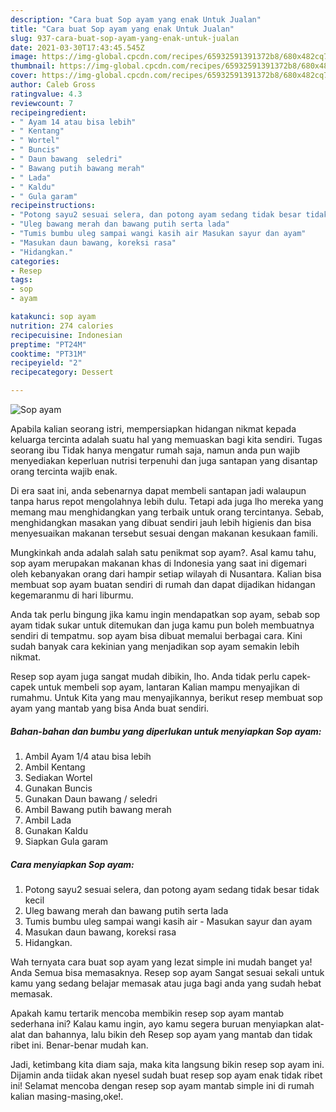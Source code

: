 ```yaml
---
description: "Cara buat Sop ayam yang enak Untuk Jualan"
title: "Cara buat Sop ayam yang enak Untuk Jualan"
slug: 937-cara-buat-sop-ayam-yang-enak-untuk-jualan
date: 2021-03-30T17:43:45.545Z
image: https://img-global.cpcdn.com/recipes/65932591391372b8/680x482cq70/sop-ayam-foto-resep-utama.jpg
thumbnail: https://img-global.cpcdn.com/recipes/65932591391372b8/680x482cq70/sop-ayam-foto-resep-utama.jpg
cover: https://img-global.cpcdn.com/recipes/65932591391372b8/680x482cq70/sop-ayam-foto-resep-utama.jpg
author: Caleb Gross
ratingvalue: 4.3
reviewcount: 7
recipeingredient:
- " Ayam 14 atau bisa lebih"
- " Kentang"
- " Wortel"
- " Buncis"
- " Daun bawang  seledri"
- " Bawang putih bawang merah"
- " Lada"
- " Kaldu"
- " Gula garam"
recipeinstructions:
- "Potong sayu2 sesuai selera, dan potong ayam sedang tidak besar tidak kecil"
- "Uleg bawang merah dan bawang putih serta lada"
- "Tumis bumbu uleg sampai wangi kasih air Masukan sayur dan ayam"
- "Masukan daun bawang, koreksi rasa"
- "Hidangkan."
categories:
- Resep
tags:
- sop
- ayam

katakunci: sop ayam 
nutrition: 274 calories
recipecuisine: Indonesian
preptime: "PT24M"
cooktime: "PT31M"
recipeyield: "2"
recipecategory: Dessert

---
```



![Sop ayam](https://img-global.cpcdn.com/recipes/65932591391372b8/680x482cq70/sop-ayam-foto-resep-utama.jpg)

Apabila kalian seorang istri, mempersiapkan hidangan nikmat kepada keluarga tercinta adalah suatu hal yang memuaskan bagi kita sendiri. Tugas seorang ibu Tidak hanya mengatur rumah saja, namun anda pun wajib menyediakan keperluan nutrisi terpenuhi dan juga santapan yang disantap orang tercinta wajib enak.

Di era  saat ini, anda sebenarnya dapat membeli santapan jadi walaupun tanpa harus repot mengolahnya lebih dulu. Tetapi ada juga lho mereka yang memang mau menghidangkan yang terbaik untuk orang tercintanya. Sebab, menghidangkan masakan yang dibuat sendiri jauh lebih higienis dan bisa menyesuaikan makanan tersebut sesuai dengan makanan kesukaan famili. 



Mungkinkah anda adalah salah satu penikmat sop ayam?. Asal kamu tahu, sop ayam merupakan makanan khas di Indonesia yang saat ini digemari oleh kebanyakan orang dari hampir setiap wilayah di Nusantara. Kalian bisa membuat sop ayam buatan sendiri di rumah dan dapat dijadikan hidangan kegemaranmu di hari liburmu.

Anda tak perlu bingung jika kamu ingin mendapatkan sop ayam, sebab sop ayam tidak sukar untuk ditemukan dan juga kamu pun boleh membuatnya sendiri di tempatmu. sop ayam bisa dibuat memalui berbagai cara. Kini sudah banyak cara kekinian yang menjadikan sop ayam semakin lebih nikmat.

Resep sop ayam juga sangat mudah dibikin, lho. Anda tidak perlu capek-capek untuk membeli sop ayam, lantaran Kalian mampu menyajikan di rumahmu. Untuk Kita yang mau menyajikannya, berikut resep membuat sop ayam yang mantab yang bisa Anda buat sendiri.

<!--inarticleads1-->

##### Bahan-bahan dan bumbu yang diperlukan untuk menyiapkan Sop ayam:

1. Ambil  Ayam 1/4 atau bisa lebih
1. Ambil  Kentang
1. Sediakan  Wortel
1. Gunakan  Buncis
1. Gunakan  Daun bawang / seledri
1. Ambil  Bawang putih bawang merah
1. Ambil  Lada
1. Gunakan  Kaldu
1. Siapkan  Gula garam




<!--inarticleads2-->

##### Cara menyiapkan Sop ayam:

1. Potong sayu2 sesuai selera, dan potong ayam sedang tidak besar tidak kecil
1. Uleg bawang merah dan bawang putih serta lada
1. Tumis bumbu uleg sampai wangi kasih air - Masukan sayur dan ayam
1. Masukan daun bawang, koreksi rasa
1. Hidangkan.




Wah ternyata cara buat sop ayam yang lezat simple ini mudah banget ya! Anda Semua bisa memasaknya. Resep sop ayam Sangat sesuai sekali untuk kamu yang sedang belajar memasak atau juga bagi anda yang sudah hebat memasak.

Apakah kamu tertarik mencoba membikin resep sop ayam mantab sederhana ini? Kalau kamu ingin, ayo kamu segera buruan menyiapkan alat-alat dan bahannya, lalu bikin deh Resep sop ayam yang mantab dan tidak ribet ini. Benar-benar mudah kan. 

Jadi, ketimbang kita diam saja, maka kita langsung bikin resep sop ayam ini. Dijamin anda tiidak akan nyesel sudah buat resep sop ayam enak tidak ribet ini! Selamat mencoba dengan resep sop ayam mantab simple ini di rumah kalian masing-masing,oke!.

